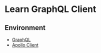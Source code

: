 # Learn GraphQL Client

## Environment

- [GraphQL](https://graphql.org/)
- [Apollo Client](https://www.apollographql.com/docs/apollo-client/)
